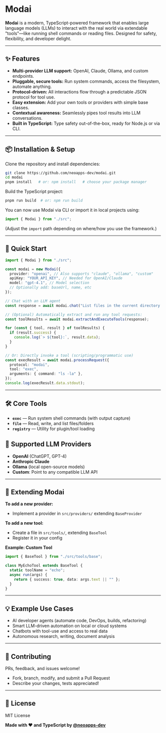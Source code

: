 # Modai

**Modai** is a modern, TypeScript-powered framework that enables large language models (LLMs) to interact with the real world via extendable "tools"—like running shell commands or reading files. Designed for safety, flexibility, and developer delight.

---

## ✨ Features

- **Multi-provider LLM support:** OpenAI, Claude, Ollama, and custom endpoints.
- **Pluggable, secure tools:** Run system commands, access the filesystem, automate anything.
- **Protocol-driven:** All interactions flow through a predictable JSON protocol for tool use.
- **Easy extension:** Add your own tools or providers with simple base classes.
- **Contextual awareness:** Seamlessly pipes tool results into LLM conversations.
- **Built in TypeScript:** Type safety out-of-the-box, ready for Node.js or via CLI.

---

## 📦 Installation & Setup

Clone the repository and install dependencies:

```sh
git clone https://github.com/neoapps-dev/modai.git
cd modai
pnpm install   # or: npm install   # choose your package manager
```

Build the TypeScript project:

```sh
pnpm run build  # or: npm run build
```

You can now use Modai via CLI or import it in local projects using:

```typescript
import { Modai } from "./src";
```

(Adjust the `import` path depending on where/how you use the framework.)

---

## 🚀 Quick Start

```typescript
import { Modai } from "./src";

const modai = new Modai({
  provider: "openai", // Also supports "claude", "ollama", "custom"
  apiKey: "YOUR_API_KEY", // Needed for OpenAI/Claude
  model: "gpt-4.1", // Model selection
  // Optionally add: baseUrl, name, etc
});

// Chat with an LLM agent
const response = await modai.chat("List files in the current directory.");

// (Optional) Automatically extract and run any tool requests:
const toolResults = await modai.extractAndExecuteTools(response);

for (const { tool, result } of toolResults) {
  if (result.success) {
    console.log(`> ${tool}:`, result.data);
  }
}

// Or: Directly invoke a tool (scripting/programmatic use)
const execResult = await modai.processRequest({
  protocol: "modai",
  tool: "exec",
  arguments: { command: "ls -la" },
});
console.log(execResult.data.stdout);
```

---

## 🛠️ Core Tools

- **`exec`** — Run system shell commands (with output capture)
- **`file`** — Read, write, and list files/folders
- **`registry`** — Utility for plugin/tool loading

## 🤖 Supported LLM Providers

- **OpenAI** (ChatGPT, GPT-4)
- **Anthropic Claude**
- **Ollama** (local open-source models)
- **Custom**: Point to any compatible LLM API

---

## 🧩 Extending Modai

**To add a new provider:**

- Implement a provider in `src/providers/` extending `BaseProvider`

**To add a new tool:**

- Create a file in `src/tools/`, extending `BaseTool`
- Register it in your config

**Example: Custom Tool**

```typescript
import { BaseTool } from "./src/tools/base";

class MyEchoTool extends BaseTool {
  static toolName = "echo";
  async run(args) {
    return { success: true, data: args.text || "" };
  }
}
```

---

## 💡 Example Use Cases

- AI developer agents (automate code, DevOps, builds, refactoring)
- Smart LLM-driven automation on local or cloud systems
- Chatbots with tool-use and access to real data
- Autonomous research, writing, document analysis

---

## 🤝 Contributing

PRs, feedback, and issues welcome!

- Fork, branch, modify, and submit a Pull Request
- Describe your changes, tests appreciated!

---

## 📄 License

MIT License

**Made with ❤️ and TypeScript by [@neoapps-dev](https://github.com/neoapps-dev)**
